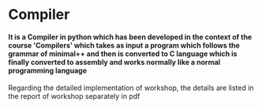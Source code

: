 # Compiler
#### It is a Compiler in python which has been developed in the context of the course 'Compilers' which takes as input a program which follows the grammar of minimal++ and then is converted to C language which is finally converted to assembly and works normally like a normal programming language
Regarding the detailed implementation of workshop, the details are listed in the report of workshop separately in pdf
